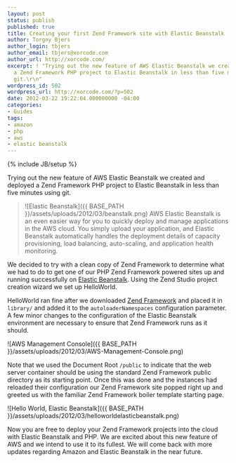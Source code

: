 ```yaml
---
layout: post
status: publish
published: true
title: Creating your first Zend Framework site with Elastic Beanstalk
author: Torgny Bjers
author_login: tbjers
author_email: tbjers@xorcode.com
author_url: http://xorcode.com/
excerpt: ! "Trying out the new feature of AWS Elastic Beanstalk we created and deployed
  a Zend Framework PHP project to Elastic Beanstalk in less than five minutes using
  git.\r\n"
wordpress_id: 502
wordpress_url: http://xorcode.com/?p=502
date: 2012-03-22 19:22:04.000000000 -04:00
categories:
- Guides
tags:
- amazon
- php
- aws
- elastic beanstalk
---
```


{% include JB/setup %}

Trying out the new feature of AWS Elastic Beanstalk we created and deployed a Zend Framework PHP project to Elastic Beanstalk in less than five minutes using git.

> ![Elastic Beanstalk]({{ BASE_PATH }}/assets/uploads/2012/03/beanstalk.png) AWS Elastic Beanstalk is an even easier way for you to quickly deploy and manage applications in the AWS cloud. You simply upload your application, and Elastic Beanstalk automatically handles the deployment details of capacity provisioning, load balancing, auto-scaling, and application health monitoring.

We decided to try with a clean copy of Zend Framework to determine what we had to do to get one of our PHP Zend Framework powered sites up and running successfully on [Elastic Beanstalk](http://aws.amazon.com/elasticbeanstalk/). Using the Zend Studio project creation wizard we set up HelloWorld.

HelloWorld ran fine after we downloaded [Zend Framework](http://framework.zend.com/) and placed it in `library/` and added it to the `autoloaderNamespaces` configuration parameter. A few minor changes to the configuration of the Elastic Beanstalk environment are necessary to ensure that Zend Framework runs as it should.

![AWS Management Console]({{ BASE_PATH }}/assets/uploads/2012/03/AWS-Management-Console.png)

Note that we used the Document Root `/public` to indicate that the web server container should be using the standard Zend Framework public directory as its starting point. Once this was done and the instances had reloaded their configuration our Zend Framework site popped right up and greeted us with the familiar Zend Framework boiler template starting page.

![Hello World, Elastic Beanstalk]({{ BASE_PATH }}/assets/uploads/2012/03/helloworldelasticbeanstalk.png)

Now you are free to deploy your Zend Framework projects into the cloud with Elastic Beanstalk and PHP. We are excited about this new feature of AWS and we intend to use it to its fullest. We will come back with more updates regarding Amazon and Elastic Beanstalk in the near future.
